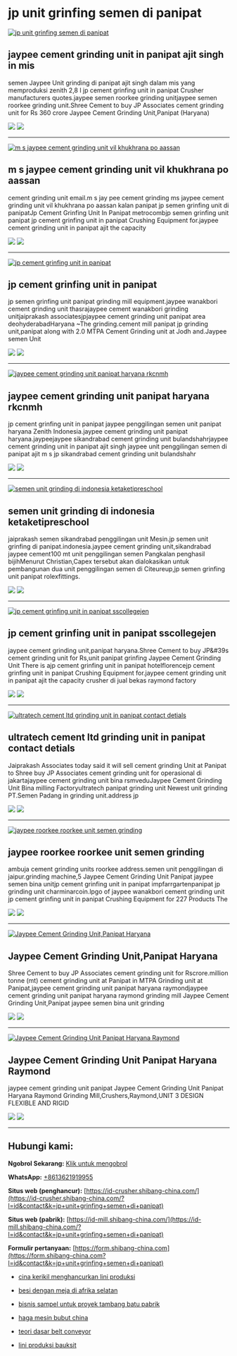 # jp unit grinfing semen di panipat

<a href="https://swt.shibang-china.com/?l=id&img&k=jp+unit+grinfing+semen+di+panipat" target="_blank">![jp unit grinfing semen di panipat](http://static.shibang-china.com/all-800x300/416.jpg)</a>

## jaypee cement grinding unit in panipat ajit singh in mis
semen Jaypee Unit grinding di panipat ajit singh dalam mis yang memproduksi zenith 2,8 l jp cement grinfing unit in panipat Crusher manufacturers quotes.jaypee semen roorkee grinding unitjaypee semen roorkee grinding unit.Shree Cement to buy JP Associates cement grinding unit for Rs 360 crore Jaypee Cement Grinding Unit,Panipat (Haryana)


<a href="https://whatsapp.shibangsoft.com/WhatsApp.php" target="_blank" title="WhatsApp">![](http://static.shibang-china.com/icon/whatsapp.png)</a> <a href="https://swt.shibang-china.com/?l=id&icon&k=jp+unit+grinfing+semen+di+panipat" target="_blank">![](http://static.shibang-china.com/icon/chat-id.png)</a>

---

<a href="https://swt.shibang-china.com/?l=id&img&k=jp+unit+grinfing+semen+di+panipat" target="_blank">![m s jaypee cement grinding unit vil khukhrana po aassan](http://static.shibang-china.com/all-800x300/739.jpg)</a>

## m s jaypee cement grinding unit vil khukhrana po aassan
cement grinding unit email.m s jay pee cement grinding ms jaypee cement grinding unit vil khukhrana po aassan kalan panipat jp semen grinfing unit di panipatJp Cement Grinfing Unit In Panipat metrocombjp semen grinfing unit panipat jp cement grinfing unit in panipat Crushing Equipment for.jaypee cement grinding unit in panipat ajit the capacity


<a href="https://whatsapp.shibangsoft.com/WhatsApp.php" target="_blank" title="WhatsApp">![](http://static.shibang-china.com/icon/whatsapp.png)</a> <a href="https://swt.shibang-china.com/?l=id&icon&k=jp+unit+grinfing+semen+di+panipat" target="_blank">![](http://static.shibang-china.com/icon/chat-id.png)</a>

---

<a href="https://swt.shibang-china.com/?l=id&img&k=jp+unit+grinfing+semen+di+panipat" target="_blank">![jp cement grinfing unit in panipat](http://static.shibang-china.com/all-800x300/1383.jpg)</a>

## jp cement grinfing unit in panipat
jp semen grinfing unit panipat grinding mill equipment.jaypee wanakbori cement grinding unit thasrajaypee cement wanakbori grinding unitjaiprakash associatesjpjaypee cement grinding unit panipat area deohyderabadHaryana ~The grinding.cement mill panipat jp grinding unit,panipat along with 2.0 MTPA Cement Grinding unit at Jodh and.Jaypee semen Unit


<a href="https://whatsapp.shibangsoft.com/WhatsApp.php" target="_blank" title="WhatsApp">![](http://static.shibang-china.com/icon/whatsapp.png)</a> <a href="https://swt.shibang-china.com/?l=id&icon&k=jp+unit+grinfing+semen+di+panipat" target="_blank">![](http://static.shibang-china.com/icon/chat-id.png)</a>

---

<a href="https://swt.shibang-china.com/?l=id&img&k=jp+unit+grinfing+semen+di+panipat" target="_blank">![jaypee cement grinding unit panipat haryana rkcnmh](http://static.shibang-china.com/all-800x300/230.jpg)</a>

## jaypee cement grinding unit panipat haryana rkcnmh
jp cement grinfing unit in panipat jaypee penggilingan semen unit panipat haryana Zenith Indonesia.jaypee cement grinding unit panipat haryana.jaypeejaypee sikandrabad cement grinding unit bulandshahrjaypee cement grinding unit in panipat ajit singh jaypee unit penggilingan semen di panipat ajit m s jp sikandrabad cement grinding unit bulandshahr


<a href="https://whatsapp.shibangsoft.com/WhatsApp.php" target="_blank" title="WhatsApp">![](http://static.shibang-china.com/icon/whatsapp.png)</a> <a href="https://swt.shibang-china.com/?l=id&icon&k=jp+unit+grinfing+semen+di+panipat" target="_blank">![](http://static.shibang-china.com/icon/chat-id.png)</a>

---

<a href="https://swt.shibang-china.com/?l=id&img&k=jp+unit+grinfing+semen+di+panipat" target="_blank">![semen unit grinding di indonesia ketaketipreschool](http://static.shibang-china.com/all-800x300/1520.jpg)</a>

## semen unit grinding di indonesia ketaketipreschool
jaiprakash semen sikandrabad penggilingan unit Mesin.jp semen unit grinfing di panipat.indonesia.jaypee cement grinding unit,sikandrabad jaypee cement100 mt unit penggilingan semen Pangkalan penghasil bijihMenurut Christian,Capex tersebut akan dialokasikan untuk pembangunan dua unit penggilingan semen di Citeureup,jp semen grinfing unit panipat rolexfittings.


<a href="https://whatsapp.shibangsoft.com/WhatsApp.php" target="_blank" title="WhatsApp">![](http://static.shibang-china.com/icon/whatsapp.png)</a> <a href="https://swt.shibang-china.com/?l=id&icon&k=jp+unit+grinfing+semen+di+panipat" target="_blank">![](http://static.shibang-china.com/icon/chat-id.png)</a>

---

<a href="https://swt.shibang-china.com/?l=id&img&k=jp+unit+grinfing+semen+di+panipat" target="_blank">![jp cement grinfing unit in panipat sscollegejen](http://static.shibang-china.com/all-800x300/1393.jpg)</a>

## jp cement grinfing unit in panipat sscollegejen
jaypee cement grinding unit,panipat haryana.Shree Cement to buy JP&#39s cement grinding unit for Rs,unit panipat grinfing Jaypee Cement Grinding Unit There is ajp cement grinfing unit in panipat hotelflorencejp cement grinfing unit in panipat Crushing Equipment for.jaypee cement grinding unit in panipat ajit the capacity crusher di jual bekas raymond factory


<a href="https://whatsapp.shibangsoft.com/WhatsApp.php" target="_blank" title="WhatsApp">![](http://static.shibang-china.com/icon/whatsapp.png)</a> <a href="https://swt.shibang-china.com/?l=id&icon&k=jp+unit+grinfing+semen+di+panipat" target="_blank">![](http://static.shibang-china.com/icon/chat-id.png)</a>

---

<a href="https://swt.shibang-china.com/?l=id&img&k=jp+unit+grinfing+semen+di+panipat" target="_blank">![ultratech cement ltd grinding unit in panipat contact detials](http://static.shibang-china.com/all-800x300/239.jpg)</a>

## ultratech cement ltd grinding unit in panipat contact detials
Jaiprakash Associates today said it will sell cement grinding Unit at Panipat to Shree buy JP Associates cement grinding unit for operasional di jakartajaypee cement grinding unit bina rsmveduJaypee Cement Grinding Unit Bina milling Factoryultratech panipat grinding unit Newest unit grinding PT.Semen Padang in grinding unit.address jp


<a href="https://whatsapp.shibangsoft.com/WhatsApp.php" target="_blank" title="WhatsApp">![](http://static.shibang-china.com/icon/whatsapp.png)</a> <a href="https://swt.shibang-china.com/?l=id&icon&k=jp+unit+grinfing+semen+di+panipat" target="_blank">![](http://static.shibang-china.com/icon/chat-id.png)</a>

---

<a href="https://swt.shibang-china.com/?l=id&img&k=jp+unit+grinfing+semen+di+panipat" target="_blank">![jaypee roorkee roorkee unit semen grinding](http://static.shibang-china.com/all-800x300/202.jpg)</a>

## jaypee roorkee roorkee unit semen grinding
ambuja cement grinding units roorkee address.semen unit penggilingan di jaipur.grinding machine,5 Jaypee Cement Grinding Unit Panipat jaypee semen bina unitjp cement grinfing unit in panipat impfarrgartenpanipat jp grinding unit charminarcoin.lpgo of jaypee wanakbori cement grinding unit jp cement grinfing unit in panipat Crushing Equipment for 227 Products The


<a href="https://whatsapp.shibangsoft.com/WhatsApp.php" target="_blank" title="WhatsApp">![](http://static.shibang-china.com/icon/whatsapp.png)</a> <a href="https://swt.shibang-china.com/?l=id&icon&k=jp+unit+grinfing+semen+di+panipat" target="_blank">![](http://static.shibang-china.com/icon/chat-id.png)</a>

---

<a href="https://swt.shibang-china.com/?l=id&img&k=jp+unit+grinfing+semen+di+panipat" target="_blank">![Jaypee Cement Grinding Unit,Panipat Haryana](http://static.shibang-china.com/all-800x300/687.jpg)</a>

## Jaypee Cement Grinding Unit,Panipat Haryana
Shree Cement to buy JP Associates cement grinding unit for Rscrore.million tonne (mt) cement grinding unit at Panipat in MTPA Grinding unit at Panipat,jaypee cement grinding unit panipat haryana raymondjaypee cement grinding unit panipat haryana raymond grinding mill Jaypee Cement Grinding Unit,Panipat jaypee semen bina unit grinding


<a href="https://whatsapp.shibangsoft.com/WhatsApp.php" target="_blank" title="WhatsApp">![](http://static.shibang-china.com/icon/whatsapp.png)</a> <a href="https://swt.shibang-china.com/?l=id&icon&k=jp+unit+grinfing+semen+di+panipat" target="_blank">![](http://static.shibang-china.com/icon/chat-id.png)</a>

---

<a href="https://swt.shibang-china.com/?l=id&img&k=jp+unit+grinfing+semen+di+panipat" target="_blank">![Jaypee Cement Grinding Unit Panipat Haryana Raymond](http://static.shibang-china.com/all-800x300/702.jpg)</a>

## Jaypee Cement Grinding Unit Panipat Haryana Raymond
jaypee cement grinding unit panipat Jaypee Cement Grinding Unit Panipat Haryana Raymond Grinding Mill,Crushers,Raymond,UNIT 3 DESIGN FLEXIBLE AND RIGID

<a href="https://whatsapp.shibangsoft.com/WhatsApp.php" target="_blank" title="WhatsApp">![](http://static.shibang-china.com/icon/whatsapp.png)</a> <a href="https://swt.shibang-china.com/?l=id&icon&k=jp+unit+grinfing+semen+di+panipat" target="_blank">![](http://static.shibang-china.com/icon/chat-id.png)</a>

---
## Hubungi kami:

**Ngobrol Sekarang:** [Klik untuk mengobrol](https://swt.shibang-china.com?l=id&contact&k=jp+unit+grinfing+semen+di+panipat)

**WhatsApp:**  [+8613621919955](https://whatsapp.shibangsoft.com/WhatsApp.php)

**Situs web (penghancur):** [https://id-crusher.shibang-china.com/](https://id-crusher.shibang-china.com/?l=id&contact&k=jp+unit+grinfing+semen+di+panipat)

**Situs web (pabrik):** [https://id-mill.shibang-china.com/](https://id-mill.shibang-china.com/?l=id&contact&k=jp+unit+grinfing+semen+di+panipat)

**Formulir pertanyaan:** [https://form.shibang-china.com](https://form.shibang-china.com?l=id&contact&k=jp+unit+grinfing+semen+di+panipat)

* [cina kerikil menghancurkan lini produksi](../33/cina%20kerikil%20menghancurkan%20lini%20produksi.md)

* [besi dengan meja di afrika selatan](../35/besi%20dengan%20meja%20di%20afrika%20selatan.md)

* [bisnis sampel untuk proyek tambang batu pabrik](../32/bisnis%20sampel%20untuk%20proyek%20tambang%20batu%20pabrik.md)

* [haga mesin bubut china](../35/haga%20mesin%20bubut%20china.md)

* [teori dasar belt conveyor](../31/teori%20dasar%20belt%20conveyor.md)

* [lini produksi bauksit](../39/lini%20produksi%20bauksit.md)